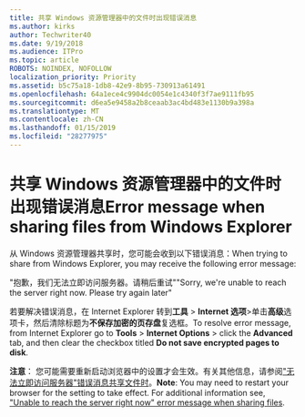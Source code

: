 ```yaml
---
title: 共享 Windows 资源管理器中的文件时出现错误消息
ms.author: kirks
author: Techwriter40
ms.date: 9/19/2018
ms.audience: ITPro
ms.topic: article
ROBOTS: NOINDEX, NOFOLLOW
localization_priority: Priority
ms.assetid: b5c75a18-1db8-42e9-8b95-730913a61491
ms.openlocfilehash: 64a1ece4c9904dc0054e1c4340f3f7ae9111fb95
ms.sourcegitcommit: d6ea5e9458a2b8ceaab3ac4bd483e1130b9a398a
ms.translationtype: MT
ms.contentlocale: zh-CN
ms.lasthandoff: 01/15/2019
ms.locfileid: "28277975"
---
```

# <a name="error-message-when-sharing-files-from-windows-explorer"></a><span data-ttu-id="ebfaf-102">共享 Windows 资源管理器中的文件时出现错误消息</span><span class="sxs-lookup"><span data-stu-id="ebfaf-102">Error message when sharing files from Windows Explorer</span></span>

<span data-ttu-id="ebfaf-103">从 Windows 资源管理器共享时，您可能会收到以下错误消息：</span><span class="sxs-lookup"><span data-stu-id="ebfaf-103">When trying to share from Windows Explorer, you may receive the following error message:</span></span>
  
<span data-ttu-id="ebfaf-p101">"抱歉，我们无法立即访问服务器。请稍后重试"</span><span class="sxs-lookup"><span data-stu-id="ebfaf-p101">"Sorry, we're unable to reach the server right now. Please try again later"</span></span>
  
<span data-ttu-id="ebfaf-106">若要解决错误消息，在 Internet Explorer 转到**工具** \> **Internet 选项**\>单击**高级**选项卡，然后清除标题为**不保存加密的页存盘**复选框。</span><span class="sxs-lookup"><span data-stu-id="ebfaf-106">To resolve error message, from Internet Explorer go to **Tools** \> **Internet Options** \> click the **Advanced** tab, and then clear the checkbox titled **Do not save encrypted pages to disk**.</span></span> 
  
 <span data-ttu-id="ebfaf-p102">**注意**： 您可能需要重新启动浏览器中的设置才会生效。有关其他信息，请参阅["无法立即访问服务器"错误消息共享文件时](https://go.microsoft.com/fwlink/?linkid=2022914)。</span><span class="sxs-lookup"><span data-stu-id="ebfaf-p102">**Note**: You may need to restart your browser for the setting to take effect. For additional information see, ["Unable to reach the server right now" error message when sharing files](https://go.microsoft.com/fwlink/?linkid=2022914).</span></span>
  

